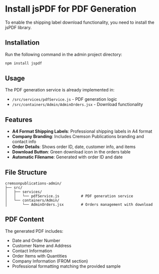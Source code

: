 # Install jsPDF for PDF Generation

To enable the shipping label download functionality, you need to install the jsPDF library.

## Installation

Run the following command in the admin project directory:

```bash
npm install jspdf
```

## Usage

The PDF generation service is already implemented in:
- `/src/services/pdfService.js` - PDF generation logic
- `/src/containers/Admin/AdminOrders.jsx` - Download functionality

## Features

- **A4 Format Shipping Labels**: Professional shipping labels in A4 format
- **Company Branding**: Includes Cremson Publications branding and contact info
- **Order Details**: Shows order ID, date, customer info, and items
- **Download Button**: Green download icon in the orders table
- **Automatic Filename**: Generated with order ID and date

## File Structure

```
cremsonpublications-admin/
├── src/
│   ├── services/
│   │   └── pdfService.js          # PDF generation service
│   └── containers/Admin/
│       └── AdminOrders.jsx        # Orders management with download
```

## PDF Content

The generated PDF includes:
- Date and Order Number
- Customer Name and Address
- Contact Information
- Order Items with Quantities
- Company Information (FROM section)
- Professional formatting matching the provided sample
